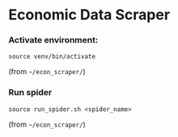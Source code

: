 # Economic Data Scraper

### Activate environment:
```
source venv/bin/activate
```
(from `~/econ_scraper/`)

### Run spider
```
source run_spider.sh <spider_name>
```
(from `~/econ_scraper/`)

